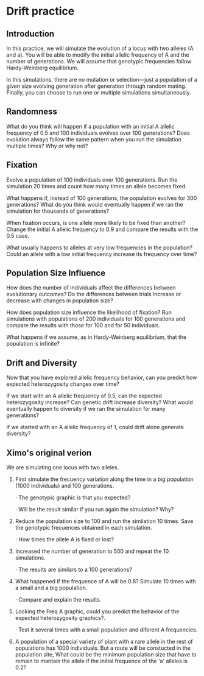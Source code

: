 # Drift practice

## Introduction

In this practice, we will simulate the evolution of a locus with two alleles (A and a).
You will be able to modify the initial allelic frequency of A and the number of generations.
We will assume that genotypic frequencies follow Hardy-Weinberg equilibrium.

In this simulations, there are no mutation or selection—just a population of a given size evolving generation after generation through random mating.
Finally, you can choose to run one or multiple simulations simultaneously.

## Randomness

What do you think will happen if a population with an initial A allelic frequency of 0.5 and 100 individuals evolves over 100 generations?
Does evolution always follow the same pattern when you run the simulation multiple times? Why or why not?

## Fixation

Evolve a population of 100 individuals over 100 generations.
Run the simulation 20 times and count how many times an allele becomes fixed.

What happens if, instead of 100 generations, the population evolves for 300 generations?
What do you think would eventually happen if we ran the simulation for thousands of generations?

When fixation occurs, is one allele more likely to be fixed than another?
Change the initial A allelic frequency to 0.9 and compare the results with the 0.5 case.

What usually happens to alleles at very low frequencies in the population?
Could an allele with a low initial frequency increase its frequency over time?


## Population Size Influence

How does the number of individuals affect the differences between evolutionary outcomes?
Do the differences between trials increase or decrease with changes in population size?

How does population size influence the likelihood of fixation?
Run simulations with populations of 200 individuals for 100 generations and compare the results with those for 100 and for 50 individuals.

What happens if we assume, as in Hardy-Weinberg equilibrium, that the population is infinite?

## Drift and Diversity

Now that you have explored allelic frequency behavior, can you predict how expected heterozygosity changes over time?

If we start with an A allelic frequency of 0.5, can the expected heterozygosity increase?
Can genetic drift increase diversity?
What would eventually happen to diversity if we ran the simulation for many generations?

If we started with an A allelic frequency of 1, could drift alone generate diversity?


## Ximo's original verion

We are simulating one locus with two alleles.

1. First simulate the frecuency variation along the time in a big population (1000 individuals) and 100 generations. 

    · The  genotypic graphic is that you expected? 

    · Will be the result similar if you run again the simulation? Why?

2. Reduce the population size to 100 and run the similation 10 times. Save the genotypic frecuences obtained in each simulation.

    · How times the allele A is fixed or lost?

3. Increased the number of generation to 500 and repeat the 10 simulations.

    · The results are similars to a 100 generations?

4. What happened if the frequence of A will be 0.8? Simulate 10 times with a small and a big population.

    · Compare and explain the results. 

5. Locking the Freq A graphic, could you predict the behavior of the expected heterozygosity graphics?.

    · Test it several times with a small population and diferent A frequencies.

6. A population of a special variety of plant with a rare allele in the rest of populations has 1000 individuals. But a route will be constucted in the population site, What could be the minimum population size that have to remain to mantain the allele if the initial frequence of the 'a' alleles is 0.2?



